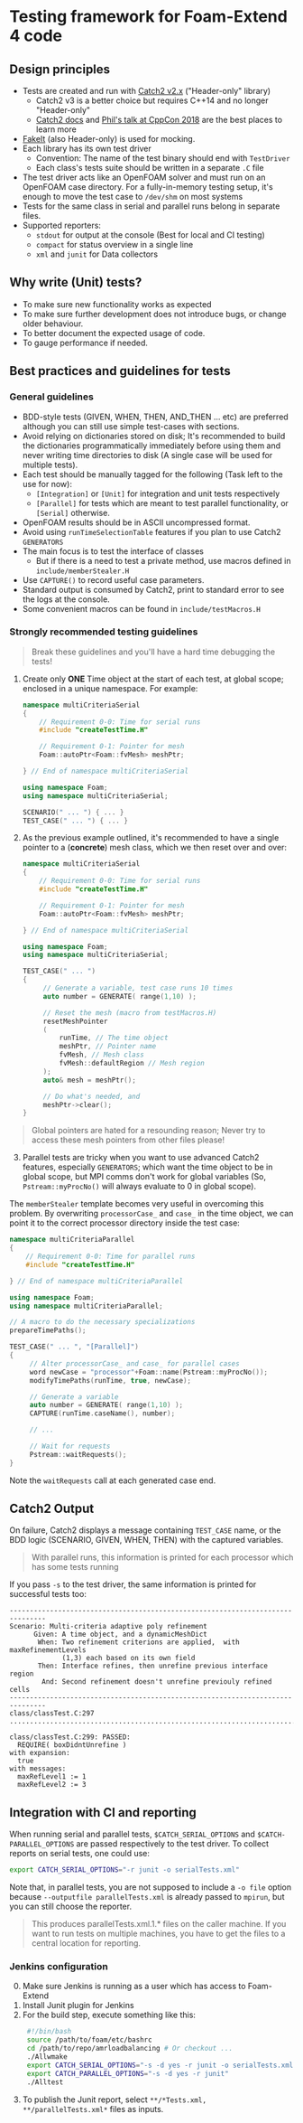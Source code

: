 # Testing framework for Foam-Extend 4 code

## Design principles

- Tests are created and run with [Catch2 v2.x](https://github.com/catchorg/Catch2/tree/v2.x)
  ("Header-only" library)
    - Catch2 v3 is a better choice but requires C++14 and no longer "Header-only"
    - [Catch2 docs](https://github.com/catchorg/Catch2/tree/v2.x/docs)
      and [Phil's talk at CppCon 2018](https://github.com/catchorg/Catch2/tree/v2.x/docs)
      are the best places to learn more
- [FakeIt](https://github.com/eranpeer/FakeIt) (also Header-only) is used for mocking.
- Each library has its own test driver
    - Convention: The name of the test binary should end with `TestDriver`
    - Each class's tests suite should be written in a separate `.C` file
- The test driver acts like an OpenFOAM solver and must run on an OpenFOAM case
  directory. For a fully-in-memory testing setup, it's enough to move the test case
  to `/dev/shm` on most systems
- Tests for the same class in serial and parallel runs belong in separate files.
- Supported reporters:
    - `stdout` for output at the console (Best for local and CI testing)
    - `compact` for status overview in a single line
    - `xml` and `junit` for Data collectors

## Why write (Unit) tests?

- To make sure new functionality works as expected
- To make sure further development does not introduce bugs, or change older
  behaviour.
- To better document the expected usage of code.
- To gauge performance if needed.

## Best practices and guidelines for tests

### General guidelines

- BDD-style tests (GIVEN, WHEN, THEN, AND_THEN ... etc) are preferred although
    you can still use simple test-cases with sections.
- Avoid relying on dictionaries stored on disk; It's recommended to build the
    dictionaries programmatically immediately before using them and never
    writing time directories to disk (A single case will be used for multiple
    tests).
- Each test should be manually tagged for the following
  (Task left to the use for now):
    - `[Integration]` or `[Unit]` for integration and unit tests respectively
    - `[Parallel]` for tests which are meant to test parallel functionality,
    or `[Serial]` otherwise.
- OpenFOAM results should be in ASCII uncompressed format.
- Avoid using `runTimeSelectionTable` features if you plan to use Catch2
    `GENERATORS`
- The main focus is to test the interface of classes
    - But if there is a need to test a private method, use macros defined
      in `include/memberStealer.H`
- Use `CAPTURE()` to record useful case parameters.
- Standard output is consumed by Catch2, print to standard error to see
  the logs at the console.
- Some convenient macros can be found in `include/testMacros.H`

### Strongly recommended testing guidelines

> Break these guidelines and you'll have a hard time debugging the tests!

1. Create only **ONE** Time object at the start of each test,
   at global scope; enclosed in a unique namespace. For example:
   ```cpp
   namespace multiCriteriaSerial
   {
       // Requirement 0-0: Time for serial runs
       #include "createTestTime.H"
   
       // Requirement 0-1: Pointer for mesh
       Foam::autoPtr<Foam::fvMesh> meshPtr;
   
   } // End of namespace multiCriteriaSerial
   
   using namespace Foam;
   using namespace multiCriteriaSerial;

   SCENARIO(" ... ") { ... }
   TEST_CASE(" ... ") { ... }
   ```

2. As the previous example outlined, it's recommended to have a single
   pointer to a (**concrete**) mesh class, which we then reset over and
   over:
   ```cpp
   namespace multiCriteriaSerial
   {
       // Requirement 0-0: Time for serial runs
       #include "createTestTime.H"
   
       // Requirement 0-1: Pointer for mesh
       Foam::autoPtr<Foam::fvMesh> meshPtr;
   
   } // End of namespace multiCriteriaSerial
   
   using namespace Foam;
   using namespace multiCriteriaSerial;

   TEST_CASE(" ... ")
   {
        // Generate a variable, test case runs 10 times
        auto number = GENERATE( range(1,10) );

        // Reset the mesh (macro from testMacros.H)
        resetMeshPointer
        (
            runTime, // The time object
            meshPtr, // Pointer name
            fvMesh, // Mesh class
            fvMesh::defaultRegion // Mesh region
        );
        auto& mesh = meshPtr();

        // Do what's needed, and
        meshPtr->clear();
   }
   ```
> Global pointers are hated for a resounding reason;
> Never try to access these mesh pointers from other files please!

3. Parallel tests are tricky when you want to use advanced Catch2 features,
   especially `GENERATORS`; which want the time object to be in global scope,
   but MPI comms don't work for global variables (So, `Pstream::myProcNo()`
   will always evaluate to 0 in global scope).

The `memberStealer` template becomes very useful in overcoming this
problem. By overwriting `processorCase_` and `case_` in the time object,
we can point it to the correct processor directory inside the test case:

```cpp
namespace multiCriteriaParallel
{
    // Requirement 0-0: Time for parallel runs
    #include "createTestTime.H"

} // End of namespace multiCriteriaParallel

using namespace Foam;
using namespace multiCriteriaParallel;

// A macro to do the necessary specializations
prepareTimePaths();

TEST_CASE(" ... ", "[Parallel]")
{
     // Alter processorCase_ and case_ for parallel cases
     word newCase = "processor"+Foam::name(Pstream::myProcNo());
     modifyTimePaths(runTime, true, newCase);

     // Generate a variable
     auto number = GENERATE( range(1,10) );
     CAPTURE(runTime.caseName(), number);

     // ...

     // Wait for requests
     Pstream::waitRequests();
}
```
Note the `waitRequests` call at each generated case end.

## Catch2 Output

On failure, Catch2 displays a message containing `TEST_CASE` name,
or the BDD logic (SCENARIO, GIVEN, WHEN, THEN) with the captured variables.

> With parallel runs, this information is printed for each processor which
> has some tests running

If you pass `-s` to the test driver, the same information is printed
for successful tests too:
```
-------------------------------------------------------------------------------
Scenario: Multi-criteria adaptive poly refinement
      Given: A time object, and a dynamicMeshDict
       When: Two refinement criterions are applied,  with maxRefinementLevels
             (1,3) each based on its own field
       Then: Interface refines, then unrefine previous interface region
        And: Second refinement doesn't unrefine previouly refined cells
-------------------------------------------------------------------------------
class/classTest.C:297
...............................................................................

class/classTest.C:299: PASSED:
  REQUIRE( boxDidntUnrefine )
with expansion:
  true
with messages:
  maxRefLevel1 := 1
  maxRefLevel2 := 3
```

## Integration with CI and reporting

When running serial and parallel tests, `$CATCH_SERIAL_OPTIONS` and
`$CATCH-PARALLEL_OPTIONS` are passed respectively to the test driver.
To collect reports on serial tests, one could use:
```bash
export CATCH_SERIAL_OPTIONS="-r junit -o serialTests.xml"
```

Note that, in parallel tests, you are not supposed to include a `-o file`
option because `--outputfile parallelTests.xml` is already passed
to `mpirun`, but you can still choose the reporter.

> This produces parallelTests.xml.1.* files on the caller machine.
> If you want to run tests on multiple machines, you have to get the files
> to a central location for reporting.

### Jenkins configuration

0. Make sure Jenkins is running as a user which has access to Foam-Extend
1. Install Junit plugin for Jenkins
2. For the build step, execute something like this:
   ```bash
    #!/bin/bash
    source /path/to/foam/etc/bashrc
    cd /path/to/repo/amrloadbalancing # Or checkout ...
    ./Allwmake
    export CATCH_SERIAL_OPTIONS="-s -d yes -r junit -o serialTests.xml"
    export CATCH_PARALLEL_OPTIONS="-s -d yes -r junit"
    ./Alltest
   ```
3. To publish the Junit report, select `**/*Tests.xml, **/parallelTests.xml*` files
   as inputs.
